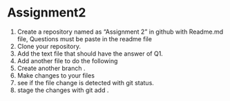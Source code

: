 # Assignment2
1) Create a repository named as “Assignment 2” in github with Readme.md file, Questions must be paste in the readme file
2) Clone your repository.
3) Add the text file that should have the answer of Q1.
4) Add another file to do the following
5) Create another branch .
6) Make changes to your files
7) see if the file change is detected with git status.
8) stage the changes with git add .



